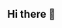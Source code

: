 ## Hi there 👋

<!--
**Sangam-01-dro/Sangam-01-dro** is a ✨ _special_ ✨ repository because its `README.md` (this file) appears on your GitHub profile.

Here are some ideas to get you started:

- 🔭 I’m currently working on 
##Early Warning Systems of Aircrafts
- 💬 Ask me about
##Python,C
- 📫 How to reach me: https://www.linkedin.com/in/sangam-kumar-596a0a322/
- 😄 Pronouns: he/him
- ⚡ Fun fact: ...
-->
